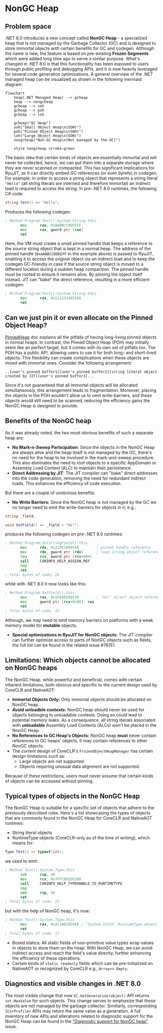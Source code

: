 # NonGC Heap

## Problem space

.NET 8.0 introduces a new concept called **NonGC Heap** - a specialized heap that is not managed by the Garbage Collector (GC) and is designed to store immortal objects with certain benefits for GC and codegen. Although the name is new, the feature is based on pre-existing **Frozen Segments** which were added long time ago to serve a similar purpose. What's changed in .NET 8.0 is that this functionality has been exposed to users through public profiling and debugging APIs, and it is now heavily leveraged for several code generation optimizations. A general overview of the .NET managed heap can be visualized as shown in the following mermaid diagram:

```mermaid
flowchart
    heap(.NET Managed Heap) --> gcheap
    heap --> nongcheap
    gcheap --> soh
    gcheap --> poh
    gcheap --> loh

    gcheap("GC Heap")
    soh("Small Object Heap\n(SOH)")
    poh("Pinned Object Heap\n(SOH)")
    loh("Large Object Heap\n(SOH)")
    nongcheap("Non-GC Heap\n(Not managed by the GC)")

    style nongcheap stroke:green
```

The basic idea that certain kinds of objects are essentially immortal and will never be collected, hence, we can put them into a separate storage where they are never scanned or compacted. This has significant implications for RyuJIT, as it can directly embed GC references (or even byrefs) in codegen. For example, in order to access a string object that represents a string literal `"Hello"` (all string literals are interned and therefore immortal) an indirect load is required to access the string. In pre-.NET 8.0 runtimes, the following C# code:
```cs
string Test() => "Hello";
```
Produces the following codegen:
```asm
; Method Program:Test():System.String:this
       mov      rax, 0xAABBCCDDEEFF
       mov      rax, gword ptr [rax]
       ret
```
Here, the VM must create a small pinned handle that keeps a reference to the source string object that is kept in a normal heap. The address of the pinned handle (`0xAABBCCDDEEFF` in the example above) is passed to RyuJIT, enabling it to access the original object via an indirect load and to keep the codegen GC-friendly in case if the source string object is moved to a different location during a sudden heap compaction. The pinned handle must be rooted to ensure it remains alive. By pinning the object itself instead, JIT can "bake" the direct reference, resulting in a more efficient codegen:
```asm
; Method Program:Test():System.String:this
       mov      rax, 0x112233445566
       ret
```

## Can we just pin it or even allocate on the Pinned Object Heap?

[PinnedHeap](PinnedHeap.md) doc explains all the pitfalls of having long-living pinned objects in normal heaps. In contrast, the Pinned Object Heap (POH) may initially seem like an perfect target, but it comes with its own set of pitfalls too. The POH has a public API, allowing users to use it for both long- and short-lived objects. This flexibility can create complications when these objects are mixed with immortal ones. Consider the following arrangement:
```
..[user's pinned buffer1][user's pinned buffer2][string literal object created by JIT][user's pinned buffer3]...
```
Since it's not guaranteed that all immortal objects will be allocated simultaneously, this arrangement leads to fragmentation. Moreover, placing the objects in the POH wouldn't allow us to omit write-barriers, and these objects would still need to be scanned, reducing the efficiency gains the NonGC Heap is designed to provide.

## Benefits of the NonGC heap

As it was already noted, the two most obvious benefits of such a separate heap are:
* **No Mark-n-Sweep Participation**: Since the objects in the NonGC Heap are always alive and the heap itself is not managed by the GC, there's no need for the heap to be involved in the mark-and-sweep procedure. This also eliminates the need to root objects to a specific AppDomain or Assembly Load Context (ALC) to maintain their persistence.
* **Direct Addressing by JIT**: The JIT compiler can "bake" direct addresses into the code generation, removing the need for redundant indirect loads. This enhances the efficiency of code execution.

But there are a couple of unobvious benefits:
* **No Write Barriers:** Since the NonGC heap is not managed by the GC we no longer need to emit the write-barriers for objects in it, e.g.:
```cs
string _field;

void SetField() => _field = "Hi!";
```
produces the following codegen on pre-.NET 8.0 runtimes:
```asm
; Method Program:SetStringField():this
       mov      rdx, 0x229C1004FE8        ; pinned handle reference
       mov      rdx, gword ptr [rdx]      ; load string object reference
       lea      rcx, bword ptr [rcx+08H]
       call     CORINFO_HELP_ASSIGN_REF
       nop      
       ret      
; Total bytes of code: 24
```
while with .NET 8.0 it now looks like this:
```asm
; Method Program:SetField():this
       mov      rax, 0x1F880209550        ; 'Hi!' direct object reference
       mov      gword ptr [rcx+0x08], rax
       ret      
; Total bytes of code: 15
```
Although, we may need to emit memory barriers on platforms with a weak memory model for **mutable** objects.

* **Special optimizations in RyuJIT for NonGC objects:** The JIT compiler can further optimize access to parts of NonGC objects such as fields, the full list can be found in the related issue #76151.

## Limitations: Which objects cannot be allocated on NonGC heaps
The NonGC Heap, while powerful and beneficial, comes with certain inherent limitations, both obvious and specific to the current design used by CoreCLR and NativeAOT:
* **Immortal Objects Only:** Only immortal objects should be allocated on NonGC heap.
* **Avoid unloadble contexts:** NonGC heap should never be used for objects belonging to unloadable contexts. Doing so could lead to potential memory leaks. As a consequence, all string literals associated with **unloadable** Assembly Load Contexts (ALCs) won't be placed in the NonGC Heap.
* **No References to GC Heap's Objects:** NonGC heap **must** never contain references to GC heaps' objects. It may contain references to other NonGC objects.
* The current design of CoreCLR's `FrozenObjectHeapManager` has certain design limitations such as:
  * Large objects are not supported.
  * Objects requiring unusual data alignment are not supported.

Because of these restrictions, users must never assume that certain kinds of objects can be accessed without pinning.

## Typical types of objects in the NonGC Heap
The NonGC Heap is suitable for a specific set of objects that adhere to the previously described rules. Here's a list showcasing the types of objects that are commonly found in the NonGC Heap for CoreCLR and NativeAOT runtimes:
* String literal objects
* RuntimeType objects (CoreCLR-only as of the time of writing), which means for:
```cs
Type Test() => typeof(int);
```
we used to emit:
```asm
; Method Test():System.Type:this
       sub      rsp, 40
       mov      rcx, 0x7FFC892DE5D8
       call     CORINFO_HELP_TYPEHANDLE_TO_RUNTIMETYPE
       nop      
       add      rsp, 40
       ret      
; Total bytes of code: 25

```
but with the help of NonGC heap, it's now:
```asm
; Method Test():System.Type:this
       mov      rax, 0x2C1802055E8 ; 'System.Int32' RuntimeType object
       ret      
; Total bytes of code: 11
```
* Boxed statics:  All static fields of non-primitive value types wrap values in objects to store them on the heap. With NonGC Heap, we can avoid indirect access and reach the field's value directly, further enhancing the efficiency of these operations.
* Certain kinds of `static readonly` fields which can be pre-initialized on NativeAOT or recognized by CoreCLR e.g., `Array<>.Empty`.

## Diagnostics and visible changes in .NET 8.0
The most visible change that now `GC.GetGeneration(object)` API returns `int.MaxValue` for such objects. This change serves to emphasize that these objects are not managed by the garbage collector. Similiarly, corresponding `ICorProfiler` APIs may return the same value as a generation. A full inventory of new APIs and alterations related to diagnostic support for the NonGC Heap can be found in the ["Diagnostic support for NonGC heap"](https://github.com/dotnet/runtime/issues/75836) issue.

